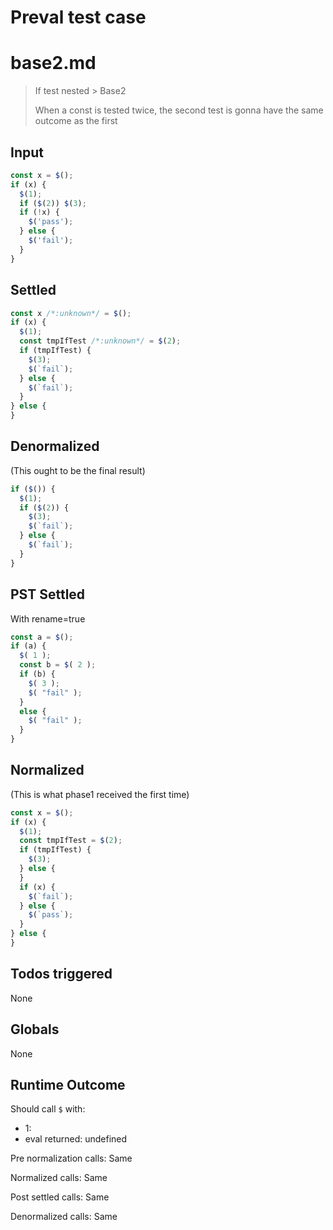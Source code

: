 # Preval test case

# base2.md

> If test nested > Base2
>
> When a const is tested twice, the second test is gonna have the same outcome as the first

## Input

`````js filename=intro
const x = $();
if (x) {
  $(1);
  if ($(2)) $(3);
  if (!x) {
    $('pass');
  } else {
    $('fail');
  }
}
`````


## Settled


`````js filename=intro
const x /*:unknown*/ = $();
if (x) {
  $(1);
  const tmpIfTest /*:unknown*/ = $(2);
  if (tmpIfTest) {
    $(3);
    $(`fail`);
  } else {
    $(`fail`);
  }
} else {
}
`````


## Denormalized
(This ought to be the final result)

`````js filename=intro
if ($()) {
  $(1);
  if ($(2)) {
    $(3);
    $(`fail`);
  } else {
    $(`fail`);
  }
}
`````


## PST Settled
With rename=true

`````js filename=intro
const a = $();
if (a) {
  $( 1 );
  const b = $( 2 );
  if (b) {
    $( 3 );
    $( "fail" );
  }
  else {
    $( "fail" );
  }
}
`````


## Normalized
(This is what phase1 received the first time)

`````js filename=intro
const x = $();
if (x) {
  $(1);
  const tmpIfTest = $(2);
  if (tmpIfTest) {
    $(3);
  } else {
  }
  if (x) {
    $(`fail`);
  } else {
    $(`pass`);
  }
} else {
}
`````


## Todos triggered


None


## Globals


None


## Runtime Outcome


Should call `$` with:
 - 1: 
 - eval returned: undefined

Pre normalization calls: Same

Normalized calls: Same

Post settled calls: Same

Denormalized calls: Same
